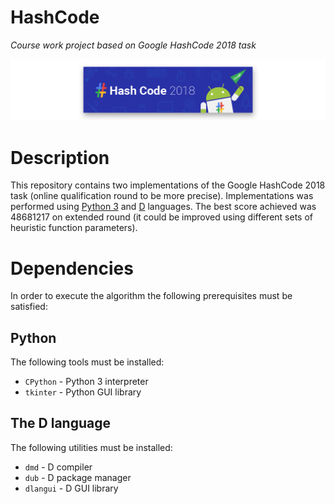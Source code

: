 # HashCode
*Course work project based on Google HashCode 2018 task*

![HashCode 2018](HashCode2018.png)

# Description
This repository contains two implementations of the Google HashCode 2018 task (online qualification round to be more precise).
Implementations was performed using [Python 3](https://www.python.org/) and [D](https://dlang.org/) languages.
The best score achieved was 48681217 on extended round (it could be improved using different sets of heuristic function parameters).

# Dependencies
In order to execute the algorithm the following prerequisites must be satisfied:

## Python
The following tools must be installed:
- `CPython` - Python 3 interpreter
- `tkinter` - Python GUI library

## The D language
The following utilities must be installed:
- `dmd` - D compiler
- `dub` - D package manager
- `dlangui` - D GUI library
